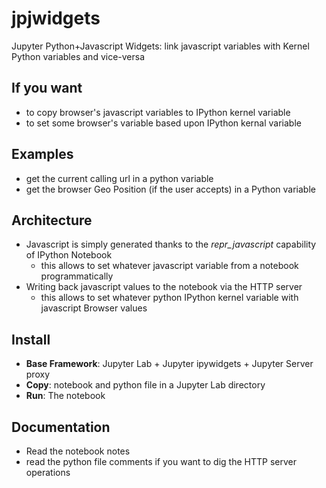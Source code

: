 # jpjwidgets
Jupyter Python+Javascript Widgets: link javascript variables with Kernel Python variables and vice-versa

## If you want

* to copy browser's javascript variables to IPython kernel variable
* to set some browser's variable based upon IPython kernal variable

## Examples

* get the current calling url in a python variable
* get the browser Geo Position (if the user accepts) in a Python variable

## Architecture

* Javascript is simply generated thanks to the _repr_javascript_ capability of IPython Notebook
   * this allows to set whatever javascript variable from a notebook programmatically
* Writing back javascript values to the notebook via the HTTP server
   * this allows to set whatever python IPython kernel variable with javascript Browser values

## Install

* **Base Framework**: Jupyter Lab + Jupyter ipywidgets + Jupyter Server proxy
* **Copy**: notebook and python file in a Jupyter Lab directory
* **Run**: The notebook

## Documentation

* Read the notebook notes
* read the python file comments if you want to dig the HTTP server operations
